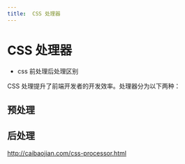 ```yaml
---
title:  CSS 处理器
---
```

# CSS 处理器
- css 前处理后处理区别

CSS 处理提升了前端开发者的开发效率。处理器分为以下两种：
## 预处理

## 后处理
http://caibaojian.com/css-processor.html